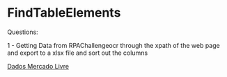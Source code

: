 # FindTableElements

Questions:

1 - Getting Data from RPAChallengeocr through the xpath of the web page and export to a xlsx file and sort out the columns 

[Dados Mercado Livre](https://github.com/PedroAtemRibeiro/FindTableElements/blob/main/encontrando.md)
